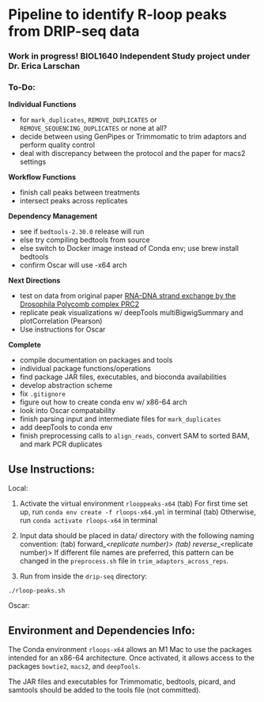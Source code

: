 # Pipeline to identify R-loop peaks from DRIP-seq data

### Work in progress! BIOL1640 Independent Study project under Dr. Erica Larschan

### To-Do:

**Individual Functions**
- for `mark_duplicates`, `REMOVE_DUPLICATES` or `REMOVE_SEQUENCING_DUPLICATES` or none at all?
- decide between using GenPipes or Trimmomatic to trim adaptors and perform quality control
- deal with discrepancy between the protocol and the paper for macs2 settings

**Workflow Functions**
- finish call peaks between treatments
- intersect peaks across replicates

**Dependency Management**
- see if `bedtools-2.30.0` release will run
- else try compiling bedtools from source
- else 
    switch to Docker image instead of Conda env;
    use brew install bedtools
- confirm Oscar will use -x64 arch

**Next Directions**
- test on data from original paper [RNA-DNA strand exchange by the Drosophila Polycomb complex PRC2](https://www.nature.com/articles/s41467-020-15609-x)
- replicate peak visualizations w/ deepTools multiBigwigSummary and plotCorrelation (Pearson)
- Use instructions for Oscar

**Complete**
- compile documentation on packages and tools
- individual package functions/operations
- find package JAR files, executables, and bioconda availabilities
- develop abstraction scheme
- fix `.gitignore`
- figure out how to create conda env w/ x86-64 arch 
- look into Oscar compatability
- finish parsing input and intermediate files for `mark_duplicates`
- add deepTools to conda env
- finish preprocessing calls to `align_reads`, convert SAM to sorted BAM, and mark PCR duplicates

## Use Instructions:
Local: 

1. Activate the virtual environment `rlooppeaks-x64`
(tab)  For first time set up, run `conda env create -f rloops-x64.yml` in terminal
(tab)  Otherwise, run `conda activate rloops-x64` in terminal

2. Input data should be placed in data/ directory with the following naming convention:
(tab) forward_<treament>_<replicate number)>
(tab) reverse_<treament>_<replicate number)>
If different file names are preferred, this pattern can be changed in the `preprocess.sh` file in `trim_adaptors_across_reps`. 

3. Run from inside the `drip-seq` directory:

`./rloop-peaks.sh`

Oscar:


## Environment and Dependencies Info:
The Conda environment `rloops-x64` allows an M1 Mac to use the packages intended for an x86-64 architecture. 
Once activated, it allows access to the packages `bowtie2`, `macs2`, and `deepTools`.

The JAR files and executables for Trimmomatic, bedtools, picard, and samtools should be added to the tools file (not committed). 